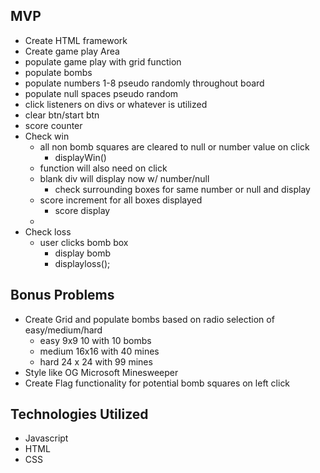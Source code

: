 ## MVP
* Create HTML framework
* Create game play Area
* populate game play with grid function
* populate bombs
* populate numbers 1-8 pseudo randomly throughout board
* populate null spaces pseudo random
* click listeners on divs or whatever is utilized
* clear btn/start btn 
* score counter
* Check win 
    * all non bomb squares are cleared to null or number value on click
        * displayWin()
    * function will also need on click
     * blank div will display now w/ number/null
        * check surrounding boxes for same number or null and display
     * score increment for all boxes displayed
        * score display
     -
* Check loss
    * user clicks bomb box
        * display bomb
        * displayloss();


## Bonus Problems
* Create Grid and populate bombs based on radio selection of easy/medium/hard
    * easy 9x9 10 with 10 bombs
    * medium 16x16 with 40 mines
    * hard 24 x 24 with 99 mines
* Style like OG Microsoft Minesweeper
* Create Flag functionality for potential bomb squares on left click



## Technologies Utilized 
* Javascript
* HTML
* CSS